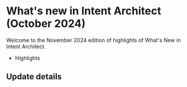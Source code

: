 # What's new in Intent Architect (October 2024)

Welcome to the November 2024 edition of highlights of What's New in Intent Architect.

- Highlights

## Update details

